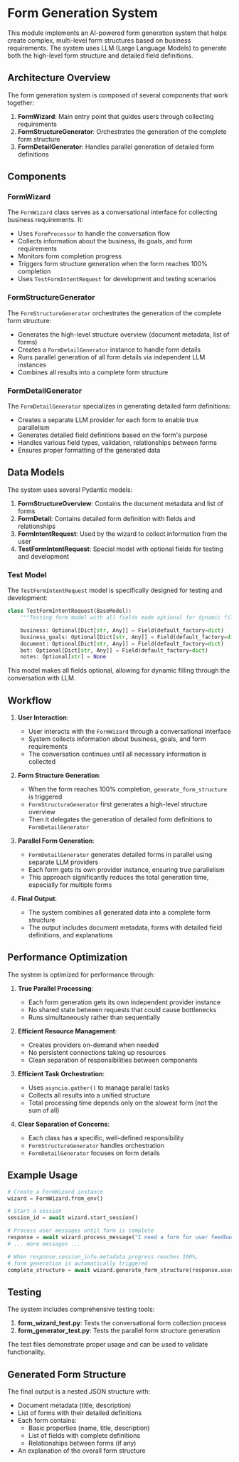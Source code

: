 # Form Generation System

This module implements an AI-powered form generation system that helps create complex, multi-level form structures based on business requirements. The system uses LLM (Large Language Models) to generate both the high-level form structure and detailed field definitions.

## Architecture Overview

The form generation system is composed of several components that work together:

1. **FormWizard**: Main entry point that guides users through collecting requirements
2. **FormStructureGenerator**: Orchestrates the generation of the complete form structure
3. **FormDetailGenerator**: Handles parallel generation of detailed form definitions

## Components

### FormWizard

The `FormWizard` class serves as a conversational interface for collecting business requirements. It:

- Uses `FormProcessor` to handle the conversation flow
- Collects information about the business, its goals, and form requirements
- Monitors form completion progress
- Triggers form structure generation when the form reaches 100% completion
- Uses `TestFormIntentRequest` for development and testing scenarios

### FormStructureGenerator

The `FormStructureGenerator` orchestrates the generation of the complete form structure:

- Generates the high-level structure overview (document metadata, list of forms)
- Creates a `FormDetailGenerator` instance to handle form details
- Runs parallel generation of all form details via independent LLM instances
- Combines all results into a complete form structure

### FormDetailGenerator

The `FormDetailGenerator` specializes in generating detailed form definitions:

- Creates a separate LLM provider for each form to enable true parallelism
- Generates detailed field definitions based on the form's purpose
- Handles various field types, validation, relationships between forms
- Ensures proper formatting of the generated data

## Data Models

The system uses several Pydantic models:

1. **FormStructureOverview**: Contains the document metadata and list of forms
2. **FormDetail**: Contains detailed form definition with fields and relationships
3. **FormIntentRequest**: Used by the wizard to collect information from the user
4. **TestFormIntentRequest**: Special model with optional fields for testing and development

### Test Model

The `TestFormIntentRequest` model is specifically designed for testing and development:

```python
class TestFormIntentRequest(BaseModel):
    """Testing form model with all fields made optional for dynamic filling by LLM."""

    business: Optional[Dict[str, Any]] = Field(default_factory=dict)
    business_goals: Optional[Dict[str, Any]] = Field(default_factory=dict)
    document: Optional[Dict[str, Any]] = Field(default_factory=dict)
    bot: Optional[Dict[str, Any]] = Field(default_factory=dict)
    notes: Optional[str] = None
```

This model makes all fields optional, allowing for dynamic filling through the conversation with LLM.

## Workflow

1. **User Interaction**:
   - User interacts with the `FormWizard` through a conversational interface
   - System collects information about business, goals, and form requirements
   - The conversation continues until all necessary information is collected

2. **Form Structure Generation**:
   - When the form reaches 100% completion, `generate_form_structure` is triggered
   - `FormStructureGenerator` first generates a high-level structure overview
   - Then it delegates the generation of detailed form definitions to `FormDetailGenerator`

3. **Parallel Form Generation**:
   - `FormDetailGenerator` generates detailed forms in parallel using separate LLM providers
   - Each form gets its own provider instance, ensuring true parallelism
   - This approach significantly reduces the total generation time, especially for multiple forms

4. **Final Output**:
   - The system combines all generated data into a complete form structure
   - The output includes document metadata, forms with detailed field definitions, and explanations

## Performance Optimization

The system is optimized for performance through:

1. **True Parallel Processing**:
   - Each form generation gets its own independent provider instance
   - No shared state between requests that could cause bottlenecks
   - Runs simultaneously rather than sequentially

2. **Efficient Resource Management**:
   - Creates providers on-demand when needed
   - No persistent connections taking up resources
   - Clean separation of responsibilities between components

3. **Efficient Task Orchestration**:
   - Uses `asyncio.gather()` to manage parallel tasks
   - Collects all results into a unified structure
   - Total processing time depends only on the slowest form (not the sum of all)

4. **Clear Separation of Concerns**:
   - Each class has a specific, well-defined responsibility
   - `FormStructureGenerator` handles orchestration
   - `FormDetailGenerator` focuses on form details

## Example Usage

```python
# Create a FormWizard instance
wizard = FormWizard.from_env()

# Start a session
session_id = await wizard.start_session()

# Process user messages until form is complete
response = await wizard.process_message("I need a form for user feedback")
# ... more messages ...

# When response.session_info.metadata.progress reaches 100%,
# form generation is automatically triggered
complete_structure = await wizard.generate_form_structure(response.user_form)
```

## Testing

The system includes comprehensive testing tools:

1. **form_wizard_test.py**: Tests the conversational form collection process
2. **form_generator_test.py**: Tests the parallel form structure generation

The test files demonstrate proper usage and can be used to validate functionality.

## Generated Form Structure

The final output is a nested JSON structure with:

- Document metadata (title, description)
- List of forms with their detailed definitions
- Each form contains:
  - Basic properties (name, title, description)
  - List of fields with complete definitions
  - Relationships between forms (if any)
- An explanation of the overall form structure
